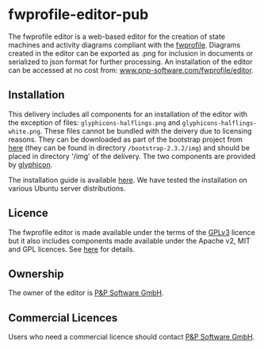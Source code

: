 # fwprofile-editor-pub

The fwprofile editor is a web-based editor for the creation of state machines and activity diagrams compliant with the [fwprofile](https://github.com/pnp-software/fwprofile). Diagrams created in the editor can be exported as .png for inclusion in documents or serialized to json format for further processing. An installation of the editor can be accessed at no cost from: www.pnp-software.com/fwprofile/editor.

## Installation
This delivery includes all components for an installation of the editor with the exception of files: `glyphicons-halflings.png` and `glyphicons-halflings-white.png`. These files cannot be bundled with the deivery due to licensing reasons. They can be downloaded as part of the bootstrap project from [here](https://getbootstrap.com/2.3.2/getting-started.html) (they can be found in directory `/bootstrap-2.3.2/img`) and should be placed in directory '/img' of the delivery. The two components are provided by [glyphicon](https://www.glyphicons.com/). 

The installation guide is available [here](https://github.com/pnp-software/fwprofile-editor-pub/blob/master/DOCUMENTATION.install). We have tested the installation on various Ubuntu server distributions.

## Licence
The fwprofile editor is made available under the terms of the [GPLv3](http://www.gnu.org/licenses/gpl-3.0.en.html) licence but it also includes components made available under the Apache v2, MIT and GPL licences. See [here](https://github.com/pnp-software/fwprofile-editor-pub/blob/master/DOCUMENTATION.licenses) for details.

## Ownership
The owner of the editor is [P&P Software GmbH](https://pnp-software.com/).

## Commercial Licences
Users who need a commercial licence should contact [P&P Software GmbH](https://www.pnp-software.com).
